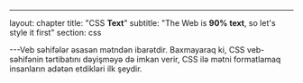 ---
layout: chapter
title: "CSS <strong>Text</strong>"
subtitle: "The Web is <strong>90% text</strong>, so let's style it first"
section: css

---Veb səhifələr əsasən mətndən ibarətdir.  Baxmayaraq ki, CSS veb-səhifənin tərtibatını dəyişməyə də imkan verir, CSS ilə mətni formatlamaq insanların adətən etdikləri ilk şeydir.
